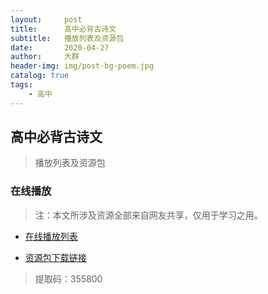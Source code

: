 ```yaml
---
layout:     post
title:      高中必背古诗文
subtitle:   播放列表及资源包
date:       2020-04-27
author:     大群
header-img: img/post-bg-poem.jpg
catalog: true
tags:
    - 高中
---
```


## 高中必背古诗文

>播放列表及资源包

### 在线播放

>注：本文所涉及资源全部来自网友共享，仅用于学习之用。

- [在线播放列表](http://jdaudio.frp.wziyi.net:88/hischool)

- [资源包下载链接](https://545c.com/dir/25651521-38636619-6440ff)

>提取码：355800

